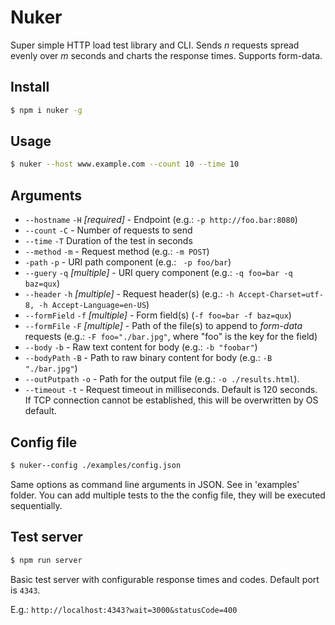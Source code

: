 # Nuker
Super simple HTTP load test library and CLI. Sends *n* requests spread evenly over *m* seconds and charts the response times. Supports form-data.

## Install

```bash
$ npm i nuker -g
```

## Usage

```bash
$ nuker --host www.example.com --count 10 --time 10
```

## Arguments

* `--hostname` `-H` *[required]* - Endpoint (e.g.:  `-p http://foo.bar:8080`)
* `--count` `-C` - Number of requests to send
* `--time` `-T` Duration of the test in seconds
* `--method` `-m`  - Request method (e.g.: `-m POST`)
* `-path` `-p` - URI path component (e.g.: ` -p foo/bar`)
* `--guery` `-q` *[multiple]* - URI query component (e.g.: `-q foo=bar -q baz=qux`)
* `--header` `-h` *[multiple]* - Request header(s) (e.g.: `-h Accept-Charset=utf-8, -h Accept-Language=en-US`)
* `--formField` `-f` *[multiple]* - Form field(s) (`-f foo=bar -f baz=qux`)
* `--formFile` `-F`  *[multiple]* - Path of the file(s) to append to *form-data* requests (e.g.: `-F foo="./bar.jpg"`, where "foo" is the key for the field)
* `--body` `-b` - Raw text content for body (e.g.: `-b "foobar"`)
* `--bodyPath` `-B` - Path to raw binary content for body (e.g.: `-B "./bar.jpg"`)
* `--outPutpath` `-o` - Path for the output file (e.g.: `-o ./results.html`).
* `--timeout` `-t` - Request timeout in milliseconds. Default is 120 seconds. If TCP connection cannot be established, this will be overwritten by OS default.

## Config file

```bash
$ nuker--config ./examples/config.json
```

Same options as command line arguments in JSON. See in 'examples' folder.
You can add multiple tests to the the config file, they will be executed sequentially.

## Test server

```bash
$ npm run server
```

Basic test server with configurable response times and codes. Default port is `4343`.

E.g.: `http://localhost:4343?wait=3000&statusCode=400`

